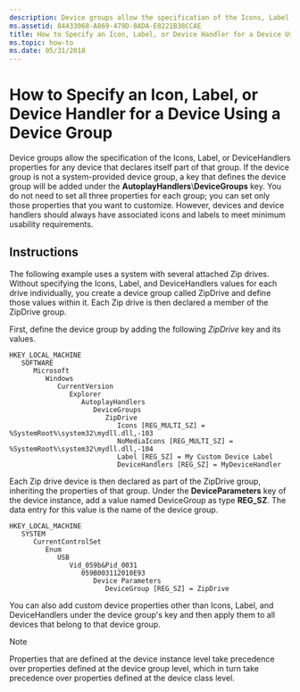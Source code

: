 ```yaml
---
description: Device groups allow the specification of the Icons, Label, or DeviceHandlers properties for any device that declares itself part of that group.
ms.assetid: 84433068-A869-479D-8ADA-E8221B38CCAE
title: How to Specify an Icon, Label, or Device Handler for a Device Using a Device Group
ms.topic: how-to
ms.date: 05/31/2018
---
```


# How to Specify an Icon, Label, or Device Handler for a Device Using a Device Group

Device groups allow the specification of the Icons, Label, or DeviceHandlers properties for any device that declares itself part of that group. If the device group is not a system-provided device group, a key that defines the device group will be added under the **AutoplayHandlers**\\**DeviceGroups** key. You do not need to set all three properties for each group; you can set only those properties that you want to customize. However, devices and device handlers should always have associated icons and labels to meet minimum usability requirements.

## Instructions


The following example uses a system with several attached Zip drives. Without specifying the Icons, Label, and DeviceHandlers values for each drive individually, you create a device group called ZipDrive and define those values within it. Each Zip drive is then declared a member of the ZipDrive group.

First, define the device group by adding the following *ZipDrive* key and its values.

```
HKEY_LOCAL_MACHINE
   SOFTWARE
      Microsoft
         Windows
            CurrentVersion
               Explorer
                  AutoplayHandlers
                     DeviceGroups
                        ZipDrive
                           Icons [REG_MULTI_SZ] = %SystemRoot%\system32\mydll.dll,-103
                           NoMediaIcons [REG_MULTI_SZ] = %SystemRoot%\system32\mydll.dll,-104
                           Label [REG_SZ] = My Custom Device Label
                           DeviceHandlers [REG_SZ] = MyDeviceHandler
```

Each Zip drive device is then declared as part of the ZipDrive group, inheriting the properties of that group. Under the **DeviceParameters** key of the device instance, add a value named DeviceGroup as type **REG\_SZ**. The data entry for this value is the name of the device group.

```
HKEY_LOCAL_MACHINE
   SYSTEM
      CurrentControlSet
         Enum
            USB
               Vid_059b&Pid_0031
                  059B003112010E93
                     Device Parameters
                        DeviceGroup [REG_SZ] = ZipDrive
```

You can also add custom device properties other than Icons, Label, and DeviceHandlers under the device group's key and then apply them to all devices that belong to that device group.

> [!Note]  
> Properties that are defined at the device instance level take precedence over properties defined at the device group level, which in turn take precedence over properties defined at the device class level.

 

 

 



